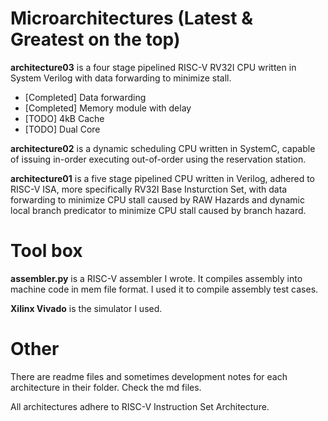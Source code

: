 # Microarchitectures (Latest & Greatest on the top)

**architecture03** is a four stage pipelined RISC-V RV32I CPU written in System Verilog with data forwarding to minimize stall. 

- [Completed] Data forwarding
- [Completed] Memory module with delay
- [TODO] 4kB Cache
- [TODO] Dual Core


**architecture02** is a dynamic scheduling CPU written in SystemC, capable of issuing in-order executing out-of-order using the reservation station. 

**architecture01** is a five stage pipelined CPU written in Verilog, adhered to RISC-V ISA, more specifically RV32I Base Insturction Set, with data forwarding to minimize CPU stall caused by RAW Hazards and dynamic local branch predicator to minimize CPU stall caused by branch hazard. 

# Tool box

**assembler.py** is a RISC-V assembler I wrote. It compiles assembly into machine code in mem file format. I used it to compile assembly test cases.

**Xilinx Vivado** is the simulator I used.

# Other

There are readme files and sometimes development notes for each architecture in their folder. Check the md files.

All architectures adhere to RISC-V Instruction Set Architecture.


